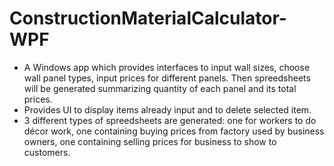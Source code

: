 # ConstructionMaterialCalculator-WPF
-	A Windows app which provides interfaces to input wall sizes, choose wall panel types, input prices for different panels. Then spreedsheets will be generated summarizing quantity of each panel and its total prices.
-	Provides UI to display items already input and to delete selected item.
-	3 different types of spreedsheets are generated: one for workers to do décor work, one containing buying prices from factory used by business owners, one containing selling prices for business to show to customers.
